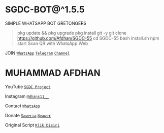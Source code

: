# SGDC-BOT@^1.5.5
SIMPLE WHATSAPP BOT GRETONGERS

> pkg update && pkg upgrade
> pkg install git -y
> git clone https://github.com/Afdhan/SGDC-55
> cd SGDC-55
> bash install.sh
> npm start
> Scan QR with WhatsApp Web


 JOIN
[`WhatsApp`](https://chat.whatsapp.com/JTqD3cJLmrlJPfxYZMtju8)
[`Telegram`](https://t.me/SGDC_TEAM)
[`Channel`](https://t.me/SobatGretong)

 # MUHAMMAD AFDHAN
YouTube
[`SGDC Project`](https://www.youtube.com/channel/UCpx5nDQcdVpqrQBUfMLuloA)

Instagram
[`@dhans11__`](https://instagram.com/dhans11__)

Contact 
[`WhatsApp`](https://wa.me/6282252655313&send?text=Bang+saya+mau+donasi,+5k+via+dana..+boleh+minta+nomor+dananya+bang?)

Donate
[`Saweria`](https://saweria.co/AFD11)
[`Nyawer`](https://nyawer.co/SGDC)

Original Script [`Klik Disini`](https://github.com/Nurutomo/wabot-aq)
